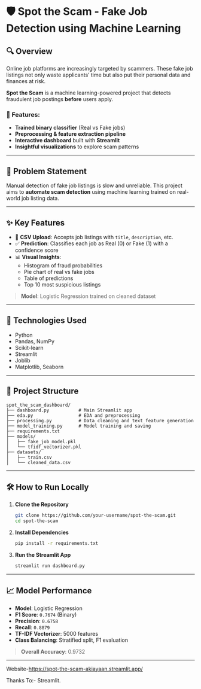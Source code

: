 # 🛡️ Spot the Scam - Fake Job Detection using Machine Learning

## 🔍 Overview

Online job platforms are increasingly targeted by scammers. These fake job listings not only waste applicants’ time but also put their personal data and finances at risk.

**Spot the Scam** is a machine learning-powered project that detects fraudulent job postings **before** users apply.

### 🎯 Features:
- **Trained binary classifier** (Real vs Fake jobs)
- **Preprocessing & feature extraction pipeline**
- **Interactive dashboard** built with **Streamlit**
- **Insightful visualizations** to explore scam patterns

---

## 🚨 Problem Statement

Manual detection of fake job listings is slow and unreliable. This project aims to **automate scam detection** using machine learning trained on real-world job listing data.

---

## ✨ Key Features

- 📂 **CSV Upload**: Accepts job listings with `title`, `description`, etc.
- ✅ **Prediction**: Classifies each job as Real (0) or Fake (1) with a confidence score
- 📊 **Visual Insights**:
  - Histogram of fraud probabilities
  - Pie chart of real vs fake jobs
  - Table of predictions
  - Top 10 most suspicious listings

> **Model**: Logistic Regression trained on cleaned dataset

---

## 🧰 Technologies Used

- Python
- Pandas, NumPy
- Scikit-learn
- Streamlit
- Joblib
- Matplotlib, Seaborn

---

## 📁 Project Structure

```
spot_the_scam_dashboard/
├── dashboard.py           # Main Streamlit app
├── eda.py                 # EDA and preprocessing
├── processing.py          # Data cleaning and text feature generation
├── model_training.py      # Model training and saving
├── requirements.txt
├── models/
│   ├── fake_job_model.pkl
│   └── tfidf_vectorizer.pkl
├── datasets/
│   ├── train.csv
│   └── cleaned_data.csv
```

---

## 🛠️ How to Run Locally

1. **Clone the Repository**
   ```bash
   git clone https://github.com/your-username/spot-the-scam.git
   cd spot-the-scam
   ```

2. **Install Dependencies**
   ```bash
   pip install -r requirements.txt
   ```

3. **Run the Streamlit App**
   ```bash
   streamlit run dashboard.py
   ```

---

## 📈 Model Performance

- **Model**: Logistic Regression
- **F1 Score**: `0.7674` (Binary)
- **Precision**: `0.6758`
- **Recall**: `0.8879`
- **TF-IDF Vectorizer**: 5000 features
- **Class Balancing**: Stratified split, F1 evaluation

> **Overall Accuracy**: 0.9732

---
Website-https://spot-the-scam-akiayaan.streamlit.app/

Thanks To:- Streamlit.

